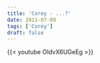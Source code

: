 ```yaml
---
title: 'Corey - ...?'
date: 2011-07-09
tags: ['Corey']
draft: false
---
```

{{< youtube OIdvX6UGeEg >}}
